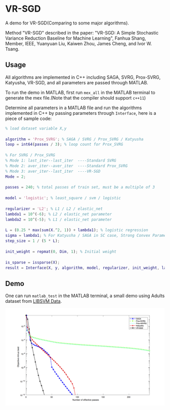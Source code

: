 # VR-SGD

A demo for VR-SGD(Comparing to some major algorithms).

Method "VR-SGD" described in the paper: "VR-SGD: A Simple Stochastic Variance Reduction Baseline for Machine Learning", Fanhua Shang, Member, IEEE, Yuanyuan Liu, Kaiwen Zhou, James Cheng, and Ivor W. Tsang.

## Usage

All algorithms are implemented in C++ including SAGA, SVRG, Prox-SVRG, Katyusha, VR-SGD, and all parameters are passed through MATLAB.

To run the demo in MATLAB, first run `mex_all` in the MATLAB terminal to generate the mex file.(Note that the compiler should support `c++11`)

Determine all parameters in a MATLAB file and run the algorithms implemented in C++ by passing parameters through `Interface`, here is a piece of sample code:

```matlab
% load dataset variable X,y

algorithm = 'Prox_SVRG'; % SAGA / SVRG / Prox_SVRG / Katyusha
loop = int64(passes / 3); % loop count for Prox_SVRG

% For SVRG / Prox_SVRG
% Mode 1: last_iter--last_iter  ----Standard SVRG
% Mode 2: aver_iter--aver_iter  ----Standard Prox_SVRG
% Mode 3: aver_iter--last_iter  ----VR-SGD
Mode = 2;

passes = 240; % total passes of train set, must be a multiple of 3

model = 'logistic'; % least_square / svm / logistic

regularizer = 'L2'; % L1 / L2 / elastic_net
lambda1 = 10^(-6); % L2 / elastic_net parameter
lambda2 = 10^(-5); % L1 / elastic_net parameter

L = (0.25 * max(sum(X.^2, 1)) + lambda1); % logistic regression
sigma = lambda1; % For Katyusha / SAGA in SC case, Strong Convex Parameter
step_size = 1 / (5 * L);

init_weight = repmat(0, Dim, 1); % Initial weight

is_sparse = issparse(X);
result = Interface(X, y, algorithm, model, regularizer, init_weight, lambda1, L, step_size, loop, is_sparse, Mode, sigma, lambda2);

```

## Demo
One can run `matlab_test` in the MATLAB terminal, a small demo using Adults dataset from [LIBSVM Data](https://www.csie.ntu.edu.tw/~cjlin/libsvmtools/datasets/).

![](Adult_L1_ASVRG-SVRG.png)
